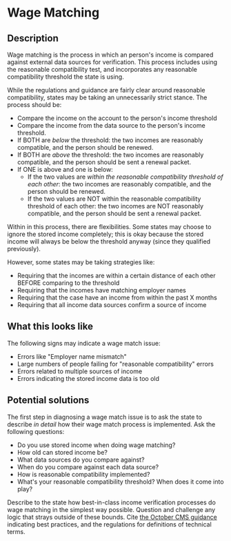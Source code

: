 # Wage Matching

## Description

Wage matching is the process in which an person's income is compared against external data sources for verification. This process includes using the reasonable compatibility test, and incorporates any reasonable compatibility threshold the state is using.

While the regulations and guidance are fairly clear around reasonable compatibility, states may be taking an unnecessarily strict stance. The process should be:
  - Compare the income on the account to the person's income threshold
  - Compare the income from the data source to the person's income threshold.
  - If BOTH are *below* the threshold: the two incomes are reasonably compatible, and the person should be renewed.
  - If BOTH are *above* the threshold: the two incomes are reasonably compatible, and the person should be sent a renewal packet.
  - If ONE is above and one is below:
    - If the two values are _within the reasonable compatibility threshold of each other_: the two incomes are reasonably compatible, and the person should be renewed.
    - If the two values are NOT within the reasonable compatibility threshold of each other: the two incomes are NOT reasonably compatible, and the person should be sent a renewal packet.

Within in this process, there are flexibilities. Some states may choose to ignore the stored income completely; this is okay because the stored income will always be below the threshold anyway (since they qualified previously).

However, some states may be taking strategies like:
  - Requiring that the incomes are within a certain distance of each other BEFORE comparing to the threshold
  - Requiring that the incomes have matching employer names
  - Requiring that the case have an income from within the past X months
  - Requiring that all income data sources confirm a source of income

## What this looks like

The following signs may indicate a wage match issue:
  - Errors like "Employer name mismatch"
  - Large numbers of people failing for "reasonable compatibility" errors
  - Errors related to multiple sources of income
  - Errors indicating the stored income data is too old

## Potential solutions

The first step in diagnosing a wage match issue is to ask the state to describe _in detail_ how their wage match process is implemented. Ask the following questions:
  - Do you use stored income when doing wage matching?
  - How old can stored income be?
  - What data sources do you compare against?
  - When do you compare against each data source?
  - How is reasonable compatibility implemented?
  - What's your reasonable compatibility threshold? When does it come into play?

Describe to the state how best-in-class income verification processes do wage matching in the simplest way possible.  Question and challenge any logic that strays outside of these bounds. Cite [the October CMS guidance](https://www.medicaid.gov/sites/default/files/2022-10/ex-parte-renewal-102022.pdf) indicating best practices, and the regulations for definitions of technical terms.

